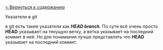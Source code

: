 [< Вернуться к содержанию](./readme.md)



Указатели в git

в git есть такие указатели как ***HEAD branch***. По сути всё очень просто **HEAD** указывает на текущую ветку, а ветка указывает на последний коммит в ней. Но для понимания лучше представлять что **HEAD** указывает на последний коммит.
